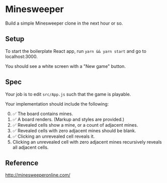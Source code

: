 # Minesweeper

Build a simple Minesweeper clone in the next hour or so.

## Setup

To start the boilerplate React app, run `yarn && yarn start` and go to localhost:3000.

You should see a white screen with a "New game" button.

## Spec

Your job is to edit `src/App.js` such that the game is playable.

Your implementation should include the following:

0. ✅ The board contains mines.
0. ✅ A board renders. (Markup and styles are provided.)
0. ✅ Revealed cells show a mine, or a count of adjacent mines.
0. ✅ Revealed cells with zero adjacent mines should be blank.
0. ✅ Clicking an unrevealed cell reveals it.
0. Clicking an unrevealed cell with zero adjacent mines recursively reveals all adjacent cells.

## Reference

http://minesweeperonline.com/

